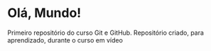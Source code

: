 # Olá, Mundo!
 Primeiro repositório do curso Git e GitHub.
Repositório  criado, para aprendizado, durante o curso em vídeo
